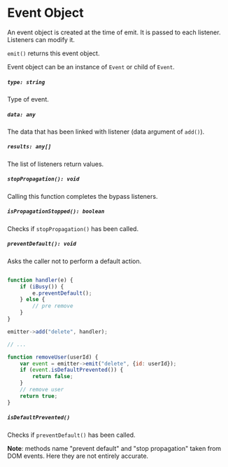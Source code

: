 # Event Object

An event object is created at the time of emit.
It is passed to each listener.
Listeners can modify it.

`emit()` returns this event object.

Event object can be an instance of `Event` or child of `Event`.

##### `type: string`

Type of event.

##### `data: any`

The data that has been linked with listener (data argument of `add()`).

##### `results: any[]`

The list of listeners return values.

##### `stopPropagation(): void`

Calling this function completes the bypass listeners.

##### `isPropagationStopped(): boolean`

Checks if `stopPropagation()` has been called.

##### `preventDefault(): void`

Asks the caller not to perform a default action.

```javascript

function handler(e) {
    if (iBusy()) {
        e.preventDefault();
    } else {
        // pre remove
    }
}

emitter->add("delete", handler);

// ...

function removeUser(userId) {
    var event = emitter->emit("delete", {id: userId});
    if (event.isDefaultPrevented()) {
        return false;
    }
    // remove user
    return true;
}
```

##### `isDefaultPrevented()`

Checks if `preventDefault()` has been called.

**Note**: methods name "prevent default" and "stop propagation" taken from DOM events.
Here they are not entirely accurate.
